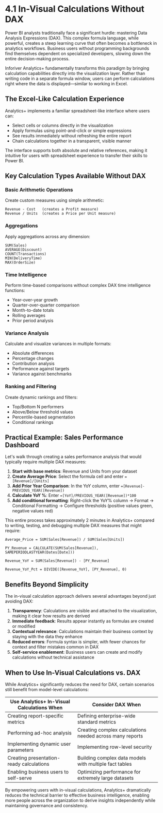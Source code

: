 # 4.1 In-Visual Calculations Without DAX

Power BI analysts traditionally face a significant hurdle: mastering Data Analysis Expressions (DAX). This complex formula language, while powerful, creates a steep learning curve that often becomes a bottleneck in analytics workflows. Business users without programming backgrounds find themselves dependent on specialized developers, slowing down the entire decision-making process.

Inforiver Analytics+ fundamentally transforms this paradigm by bringing calculation capabilities directly into the visualization layer. Rather than writing code in a separate formula window, users can perform calculations right where the data is displayed—similar to working in Excel.

## The Excel-Like Calculation Experience

Analytics+ implements a familiar spreadsheet-like interface where users can:

- Select cells or columns directly in the visualization
- Apply formulas using point-and-click or simple expressions
- See results immediately without refreshing the entire report
- Chain calculations together in a transparent, visible manner

The interface supports both absolute and relative references, making it intuitive for users with spreadsheet experience to transfer their skills to Power BI.

## Key Calculation Types Available Without DAX

### Basic Arithmetic Operations
Create custom measures using simple arithmetic:
```
Revenue - Cost   (creates a Profit measure)
Revenue / Units  (creates a Price per Unit measure)
```

### Aggregations
Apply aggregations across any dimension:
```
SUM(Sales)
AVERAGE(Discount)
COUNT(Transactions)
MIN(DeliveryTime)
MAX(OrderSize)
```

### Time Intelligence
Perform time-based comparisons without complex DAX time intelligence functions:
- Year-over-year growth
- Quarter-over-quarter comparison
- Month-to-date totals
- Rolling averages
- Prior period analysis

### Variance Analysis
Calculate and visualize variances in multiple formats:
- Absolute differences
- Percentage changes
- Contribution analysis
- Performance against targets
- Variance against benchmarks

### Ranking and Filtering
Create dynamic rankings and filters:
- Top/Bottom N performers
- Above/Below threshold values
- Percentile-based segmentation
- Conditional rankings

## Practical Example: Sales Performance Dashboard

Let's walk through creating a sales performance analysis that would typically require multiple DAX measures:

1. **Start with base metrics**: Revenue and Units from your dataset
2. **Create Average Price**: Select the formula cell and enter `=[Revenue]/[Units]`
3. **Add Prior Year Comparison**: In the YoY column, enter `=[Revenue]-PREVIOUS_YEAR([Revenue])`
4. **Calculate YoY %**: Enter `=[YoY]/PREVIOUS_YEAR([Revenue])*100`
5. **Add conditional formatting**: Right-click the YoY% column → Format → Conditional Formatting → Configure thresholds (positive values green, negative values red)

This entire process takes approximately 2 minutes in Analytics+ compared to writing, testing, and debugging multiple DAX measures that might require:

```DAX
Average_Price = SUM(Sales[Revenue]) / SUM(Sales[Units])

PY_Revenue = CALCULATE(SUM(Sales[Revenue]), SAMEPERIODLASTYEAR(Dates[Date]))

Revenue_YoY = SUM(Sales[Revenue]) - [PY_Revenue]

Revenue_YoY_Pct = DIVIDE([Revenue_YoY], [PY_Revenue], 0)
```

## Benefits Beyond Simplicity

The in-visual calculation approach delivers several advantages beyond just avoiding DAX:

1. **Transparency**: Calculations are visible and attached to the visualization, making it clear how results are derived
2. **Immediate feedback**: Results appear instantly as formulas are created or modified
3. **Contextual relevance**: Calculations maintain their business context by staying with the data they enhance
4. **Reduced errors**: Formula syntax is simpler, with fewer chances for context and filter mistakes common in DAX
5. **Self-service enablement**: Business users can create and modify calculations without technical assistance

## When to Use In-Visual Calculations vs. DAX

While Analytics+ significantly reduces the need for DAX, certain scenarios still benefit from model-level calculations:

| Use Analytics+ In-Visual Calculations When | Consider DAX When |
|-------------------------------------------|-------------------|
| Creating report-specific metrics | Defining enterprise-wide standard metrics |
| Performing ad-hoc analysis | Creating complex calculations needed across many reports |
| Implementing dynamic user parameters | Implementing row-level security |
| Creating presentation-ready calculations | Building complex data models with multiple fact tables |
| Enabling business users to self-serve | Optimizing performance for extremely large datasets |

By empowering users with in-visual calculations, Analytics+ dramatically reduces the technical barrier to effective business intelligence, enabling more people across the organization to derive insights independently while maintaining governance and consistency. 